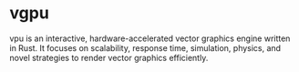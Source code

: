 # vgpu
vpu is an interactive, hardware-accelerated vector graphics engine written in Rust. It focuses on scalability, response time, simulation, physics, and novel strategies to render vector graphics efficiently.
